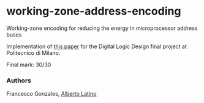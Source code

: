 # working-zone-address-encoding
Working-zone encoding for reducing the energy in microprocessor address buses

Implementation of [this paper](https://ieeexplore.ieee.org/document/736129) for the Digital Logic Design final project at Politecnico di Milano.

Final mark: 30/30


### Authors

Francesco Gonzales, [Alberto Latino](https://github.com/albertolatino)
